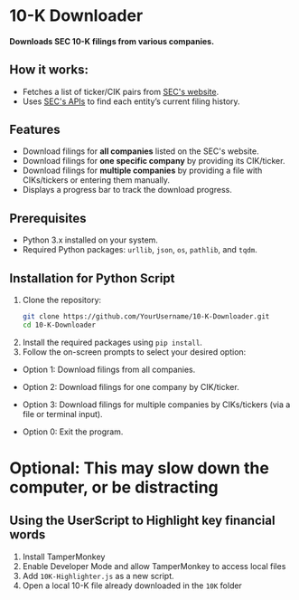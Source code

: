# 10-K Downloader

#### Downloads SEC 10-K filings from various companies.

## How it works:

- Fetches a list of ticker/CIK pairs from [SEC's website](https://www.sec.gov/include/ticker.txt).
- Uses [SEC's APIs](https://www.sec.gov/search-filings/edgar-application-programming-interfaces) to find each entity’s current filing history.

## Features

- Download filings for **all companies** listed on the SEC's website.
- Download filings for **one specific company** by providing its CIK/ticker.
- Download filings for **multiple companies** by providing a file with CIKs/tickers or entering them manually.
- Displays a progress bar to track the download progress.

## Prerequisites

- Python 3.x installed on your system.
- Required Python packages: `urllib`, `json`, `os`, `pathlib`, and `tqdm`.

## Installation for Python Script

1. Clone the repository:
   ```sh
   git clone https://github.com/YourUsername/10-K-Downloader.git
   cd 10-K-Downloader
2. Install the required packages using `pip install`.
3. Follow the on-screen prompts to select your desired option:

  - Option 1: Download filings from all companies.
  
  - Option 2: Download filings for one company by CIK/ticker.
  
  - Option 3: Download filings for multiple companies by CIKs/tickers (via a file or terminal input).
  
  - Option 0: Exit the program.
# Optional: This may slow down the computer, or be distracting
## Using the UserScript to Highlight key financial words
1. Install TamperMonkey
2. Enable Developer Mode and allow TamperMonkey to access local files
3. Add `10K-Highlighter.js` as a new script.
4. Open a local 10-K file already downloaded in the `10K` folder

